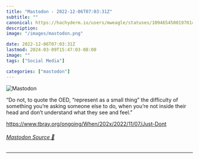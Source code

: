 ```yaml
---
title: "Mastodon - 2022-12-06T07:03:31Z"
subtitle: ""
canonical: https://hachyderm.io/users/mweagle/statuses/109465450019701417
description:
image: "/images/mastodon.png"

date: 2022-12-06T07:03:31Z
lastmod: 2024-03-09T15:47:03-08:00
image: ""
tags: ["Social Media"]

categories: ["mastodon"]
---
```

![Mastodon](/images/mastodon.png)

<p>“Do not, to quote the OED, “represent as a small thing” the difficulty of something you’re asking someone else to do, when you’re not inside their head and don’t understand what they see and feel.”</p><p><a href="https://www.tbray.org/ongoing/When/202x/2022/11/07/Just-Dont" target="_blank" rel="nofollow noopener noreferrer" translate="no"><span class="invisible">https://www.</span><span class="ellipsis">tbray.org/ongoing/When/202x/20</span><span class="invisible">22/11/07/Just-Dont</span></a></p>


###### [Mastodon Source 🐘](https://hachyderm.io/@mweagle/109465450019701417)

___
